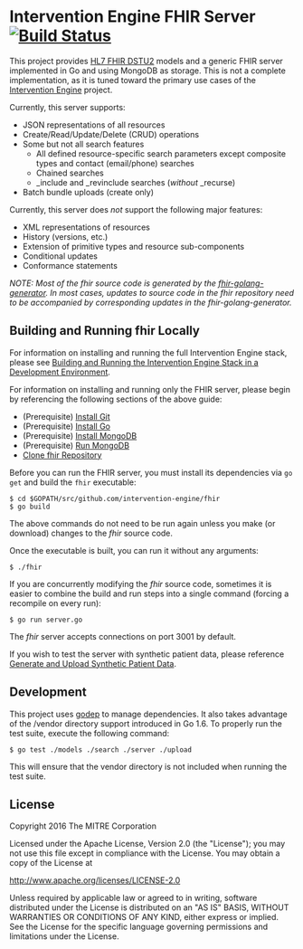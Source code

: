 Intervention Engine FHIR Server [![Build Status](https://travis-ci.org/intervention-engine/fhir.svg?branch=master)](https://travis-ci.org/intervention-engine/fhir)
===================================================================================================================================================================

This project provides [HL7 FHIR DSTU2](http://hl7.org/fhir/DSTU2/index.html) models and a generic FHIR server implemented in Go and using MongoDB as storage. This is not a complete implementation, as it is tuned toward the primary use cases of the [Intervention Engine](https://github.com/intervention-engine/ie) project.

Currently, this server supports:

-	JSON representations of all resources
-	Create/Read/Update/Delete (CRUD) operations
-	Some but not all search features
	-	All defined resource-specific search parameters except composite types and contact (email/phone) searches
	-	Chained searches
	-	\_include and \_revinclude searches (*without* \_recurse)
-	Batch bundle uploads (create only)

Currently, this server does *not* support the following major features:

-	XML representations of resources
-	History (versions, etc.)
-	Extension of primitive types and resource sub-components
-	Conditional updates
-	Conformance statements

*NOTE: Most of the fhir source code is generated by the [fhir-golang-generator](https://github.com/intervention-engine/fhir-golang-generator). In most cases, updates to source code in the fhir repository need to be accompanied by corresponding updates in the fhir-golang-generator.*

Building and Running fhir Locally
---------------------------------

For information on installing and running the full Intervention Engine stack, please see [Building and Running the Intervention Engine Stack in a Development Environment](https://github.com/intervention-engine/ie/blob/master/docs/dev_install.md).

For information on installing and running only the FHIR server, please begin by referencing the following sections of the above guide:

-	(Prerequisite) [Install Git](https://github.com/intervention-engine/ie/blob/master/docs/dev_install.md#install-git)
-	(Prerequisite) [Install Go](https://github.com/intervention-engine/ie/blob/master/docs/dev_install.md#install-go)
-	(Prerequisite) [Install MongoDB](https://github.com/intervention-engine/ie/blob/master/docs/dev_install.md#install-mongodb)
-	(Prerequisite) [Run MongoDB](https://github.com/intervention-engine/ie/blob/master/docs/dev_install.md#run-mongodb)
-	[Clone fhir Repository](https://github.com/intervention-engine/ie/blob/master/docs/dev_install.md#clone-fhir-repository)

Before you can run the FHIR server, you must install its dependencies via `go get` and build the `fhir` executable:

```
$ cd $GOPATH/src/github.com/intervention-engine/fhir
$ go build
```

The above commands do not need to be run again unless you make (or download) changes to the *fhir* source code.

Once the executable is built, you can run it without any arguments:

```
$ ./fhir
```

If you are concurrently modifying the *fhir* source code, sometimes it is easier to combine the build and run steps into a single command (forcing a recompile on every run):

```
$ go run server.go
```

The *fhir* server accepts connections on port 3001 by default.

If you wish to test the server with synthetic patient data, please reference [Generate and Upload Synthetic Patient Data](https://github.com/intervention-engine/ie/blob/master/docs/dev_install.md#generate-and-upload-synthetic-patient-data).

Development
-----------

This project uses [godep](https://github.com/tools/godep) to manage dependencies. It
also takes advantage of the /vendor directory support introduced in Go 1.6. To
properly run the test suite, execute the following command:

```
$ go test ./models ./search ./server ./upload
```

This will ensure that the vendor directory is not included when running the test
suite.

License
-------

Copyright 2016 The MITRE Corporation

Licensed under the Apache License, Version 2.0 (the "License"); you may not use this file except in compliance with the License. You may obtain a copy of the License at

http://www.apache.org/licenses/LICENSE-2.0

Unless required by applicable law or agreed to in writing, software distributed under the License is distributed on an "AS IS" BASIS, WITHOUT WARRANTIES OR CONDITIONS OF ANY KIND, either express or implied. See the License for the specific language governing permissions and limitations under the License.

